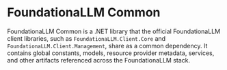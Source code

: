 # FoundationaLLM Common

FoundationaLLM Common is a .NET library that the official FoundationaLLM client libraries, such as `FoundationaLLM.Client.Core` and `FoundationaLLM.Client.Management`, share as a common dependency.
It contains global constants, models, resource provider metadata, services, and other artifacts referenced across the FoundationaLLM stack.
